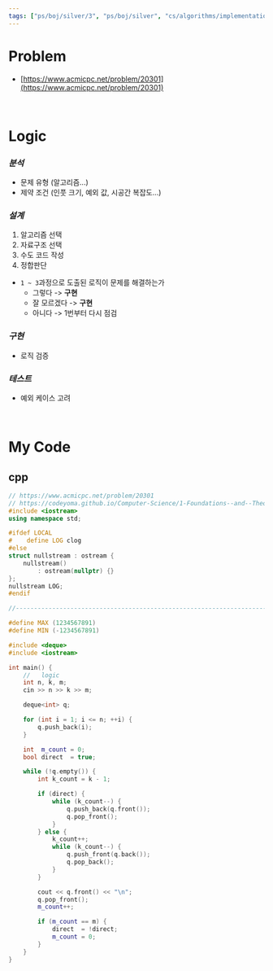 ```yaml
---
tags: ["ps/boj/silver/3", "ps/boj/silver", "cs/algorithms/implementation/ps","cs/algorithms/data-structures/ps","cs/algorithms/simulation/ps","cs/algorithms/deque/ps"]
---
```


# Problem
- [https://www.acmicpc.net/problem/20301](https://www.acmicpc.net/problem/20301)

<br/>

# Logic

### *분석*
- 문제 유형 (알고리즘...)
- 제약 조건 (인풋 크기, 예외 값, 시공간 복잡도...)

### *설계*
1. 알고리즘 선택
2. 자료구조 선택
3. 수도 코드 작성
4. 정합판단
  - `1 ~ 3`과정으로 도출된 로직이 문제를 해결하는가
    - 그렇다 -> **구현**
    - 잘 모르겠다 -> **구현**
    - 아니다 -> 1번부터 다시 점검

### *구현*
- 로직 검증

### *테스트*
- 예외 케이스 고려

<br/>

# My Code
## cpp
```cpp title="boj/20301.cpp"
// https://www.acmicpc.net/problem/20301
// https://codeyoma.github.io/Computer-Science/1-Foundations--and--Theory/Algorithms/ps/boj/20301/20301
#include <iostream>
using namespace std;

#ifdef LOCAL
#    define LOG clog
#else
struct nullstream : ostream {
    nullstream()
        : ostream(nullptr) {}
};
nullstream LOG;
#endif

//--------------------------------------------------------------------------------------------------

#define MAX (1234567891)
#define MIN (-1234567891)

#include <deque>
#include <iostream>

int main() {
    //   logic
    int n, k, m;
    cin >> n >> k >> m;

    deque<int> q;

    for (int i = 1; i <= n; ++i) {
        q.push_back(i);
    }

    int  m_count = 0;
    bool direct  = true;

    while (!q.empty()) {
        int k_count = k - 1;

        if (direct) {
            while (k_count--) {
                q.push_back(q.front());
                q.pop_front();
            }
        } else {
            k_count++;
            while (k_count--) {
                q.push_front(q.back());
                q.pop_back();
            }
        }

        cout << q.front() << "\n";
        q.pop_front();
        m_count++;

        if (m_count == m) {
            direct  = !direct;
            m_count = 0;
        }
    }
}

```
